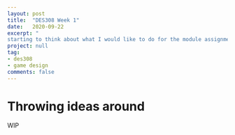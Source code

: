 ```yaml
---
layout: post
title:  "DES308 Week 1"
date:   2020-09-22
excerpt: "
starting to think about what I would like to do for the module assignment."
project: null
tag:
- des308
- game design
comments: false
---
```


# Throwing ideas around

WIP